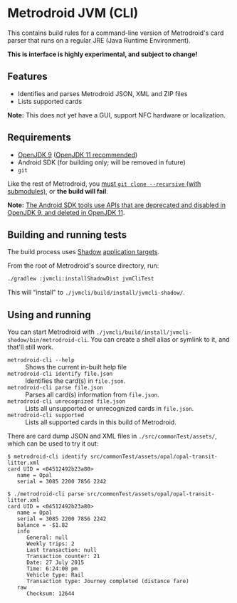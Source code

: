 # Metrodroid JVM (CLI)

This contains build rules for a command-line version of Metrodroid's card parser that runs on a
regular JRE (Java Runtime Environment).

**This is interface is highly experimental, and subject to change!**

## Features

* Identifies and parses Metrodroid JSON, XML and ZIP files
* Lists supported cards

**Note:** This does not yet have a GUI, support NFC hardware or localization.

## Requirements

* [OpenJDK 9][openjdk9] ([OpenJDK 11 recommended][openjdk11])
* Android SDK (for building only; will be removed in future)
* `git`

Like the rest of Metrodroid, you [must `git clone --recursive` (with submodules)][main-readme], or
**the build will fail**.

**Note:** [The Android SDK tools use APIs that are deprecated and disabled in OpenJDK 9, and deleted
in OpenJDK 11][android-java-11].

## Building and running tests

The build process uses [Shadow][] [application targets][shadow-app].

From the root of Metrodroid's source directory, run:

```sh
./gradlew :jvmcli:installShadowDist jvmCliTest
```

This will "install" to `./jvmcli/build/install/jvmcli-shadow/`.

## Using and running

You can start Metrodroid with `./jvmcli/build/install/jvmcli-shadow/bin/metrodroid-cli`.  You can
create a shell alias or symlink to it, and that'll still work.

<dl>

<dt><code>metrodroid-cli --help</code></dt>
<dd>Shows the current in-built help file</dd>

<dt><code>metrodroid-cli identify file.json</code></dt>
<dd>Identifies the card(s) in <code>file.json</code>.</dd>

<dt><code>metrodroid-cli parse file.json</code></dt>
<dd>Parses all card(s) information from <code>file.json</code>.</dd>

<dt><code>metrodroid-cli unrecognized file.json</code></dt>
<dd>Lists all unsupported or unrecognized cards in <code>file.json</code>.</dd>

<dt><code>metrodroid-cli supported</code></dt>
<dd>Lists all supported cards in this build of Metrodroid.</dd>

</dl>

There are card dump JSON and XML files in `./src/commonTest/assets/`, which can be used to try it
out:

```
$ metrodroid-cli identify src/commonTest/assets/opal/opal-transit-litter.xml
card UID = <04512492b23a80>
   name = Opal
   serial = 3085 2200 7856 2242

$ ./metrodroid-cli parse src/commonTest/assets/opal/opal-transit-litter.xml
card UID = <04512492b23a80>
   name = Opal
   serial = 3085 2200 7856 2242
   balance = -$1.82
   info
      General: null
      Weekly trips: 2
      Last transaction: null
      Transaction counter: 21
      Date: 27 July 2015
      Time: 6:24:00 pm
      Vehicle type: Rail
      Transaction type: Journey completed (distance fare)
   raw
      Checksum: 12644
```

[android-java-11]: https://issuetracker.google.com/issues/67495440
[main-readme]: ../README.md
[openjdk9]: https://jdk.java.net/9/
[openjdk11]: https://jdk.java.net/11/
[shadow]: https://imperceptiblethoughts.com/shadow/
[shadow-app]: https://imperceptiblethoughts.com/shadow/application-plugin/
